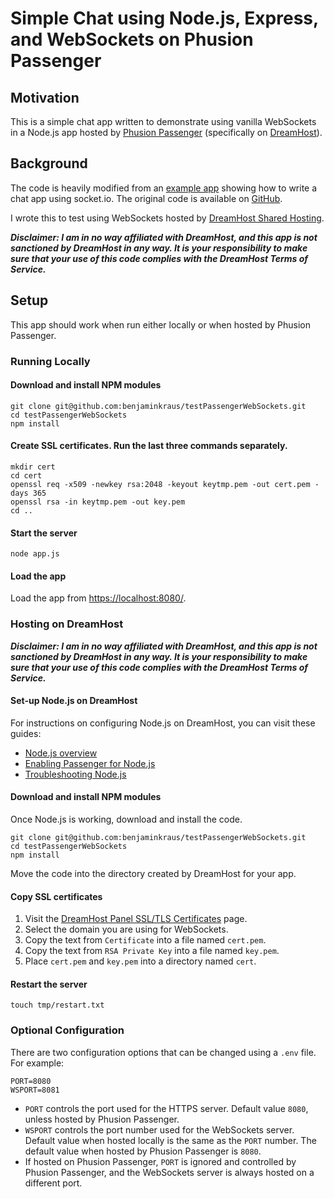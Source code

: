 # Simple Chat using Node.js, Express, and WebSockets on Phusion Passenger
## Motivation
This is a simple chat app written to demonstrate using vanilla WebSockets in a Node.js app hosted by [Phusion Passenger](https://www.phusionpassenger.com/) (specifically on [DreamHost](https://www.dreamhost.com/)).

## Background
The code is heavily modified from an [example app](https://itnext.io/build-a-group-chat-app-in-30-lines-using-node-js-15bfe7a2417b) showing how to write a chat app using socket.io. The original code is available on [GitHub](https://github.com/dkhd/node-group-chat).

I wrote this to test using WebSockets hosted by [DreamHost Shared Hosting](https://www.dreamhost.com/hosting/shared/).

***Disclaimer: I am in no way affiliated with DreamHost, and this app is not sanctioned by DreamHost in any way. It is your responsibility to make sure that your use of this code complies with the DreamHost Terms of Service.***

## Setup
This app should work when run either locally or when hosted by Phusion Passenger.

### Running Locally
#### Download and install NPM modules
```
git clone git@github.com:benjaminkraus/testPassengerWebSockets.git
cd testPassengerWebSockets
npm install
```
#### Create SSL certificates. Run the last three commands separately.
```
mkdir cert
cd cert
openssl req -x509 -newkey rsa:2048 -keyout keytmp.pem -out cert.pem -days 365
openssl rsa -in keytmp.pem -out key.pem
cd ..
```
#### Start the server
```
node app.js
```
#### Load the app
Load the app from [https://localhost:8080/](https://localhost:8080/).

### Hosting on DreamHost
***Disclaimer: I am in no way affiliated with DreamHost, and this app is not sanctioned by DreamHost in any way. It is your responsibility to make sure that your use of this code complies with the DreamHost Terms of Service.***

#### Set-up Node.js on DreamHost
For instructions on configuring Node.js on DreamHost, you can visit these guides:
- [Node.js overview](https://help.dreamhost.com/hc/en-us/articles/217185397-Node-js-overview)
- [Enabling Passenger for Node.js](https://help.dreamhost.com/hc/en-us/articles/216635318-Enabling-Passenger-for-Node-js)
- [Troubleshooting Node.js](https://help.dreamhost.com/hc/en-us/articles/360043107192-Troubleshooting-Node-js)

#### Download and install NPM modules
Once Node.js is working, download and install the code.
```
git clone git@github.com:benjaminkraus/testPassengerWebSockets.git
cd testPassengerWebSockets
npm install
```
Move the code into the directory created by DreamHost for your app.

#### Copy SSL certificates
1. Visit the [DreamHost Panel SSL/TLS Certificates](https://panel.dreamhost.com/index.cgi?tree=domain.secure) page.
2. Select the domain you are using for WebSockets.
3. Copy the text from `Certificate` into a file named `cert.pem`.
4. Copy the text from `RSA Private Key` into a file named `key.pem`.
5. Place `cert.pem` and `key.pem` into a directory named `cert`.

#### Restart the server
```
touch tmp/restart.txt
```

### Optional Configuration
There are two configuration options that can be changed using a `.env` file. For example:
```
PORT=8080
WSPORT=8081
```
- `PORT` controls the port used for the HTTPS server. Default value `8080`, unless hosted by Phusion Passenger.
- `WSPORT` controls the port number used for the WebSockets server. Default value when hosted locally is the same as the `PORT` number. The default value when hosted by Phusion Passenger is `8080`.
- If hosted on Phusion Passenger, `PORT` is ignored and controlled by Phusion Passenger, and the WebSockets server is always hosted on a different port.
